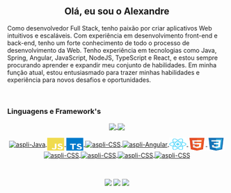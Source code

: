 <h2 align="center">Olá, eu sou o Alexandre</h2>

<p><span align="center">
 Como desenvolvedor  Full Stack, tenho paixão por criar aplicativos Web intuitivos e escaláveis. Com experiência em desenvolvimento front-end e back-end, tenho um forte conhecimento de todo o processo de desenvolvimento da Web. Tenho experiência em tecnologias como Java, Spring, Angular, JavaScript, NodeJS, TypeScript e React, e estou sempre procurando aprender e expandir meu conjunto de habilidades. Em minha função atual,  estou entusiasmado para trazer minhas habilidades e experiência para novos desafios e oportunidades.
 </span>
</p>
<br/>
<h3 align="left">Linguagens e Framework's</h3>

<div align="center">
  <a href="https://github.com/aspli">
  <img align="center" width="335px" src="https://github-readme-stats.vercel.app/api/top-langs?username=aspli&show_icons=true&theme=dark&locale=en&layout=compact"/>
   <img align="center" width="400px" src="https://github-readme-stats.vercel.app/api?username=aspli&show_icons=true&theme=dark&locale=en" />  
</div>

<div align="center"><br>
  <img align="center" alt="aspli-Java" height="30" width="40" src="https://icongr.am/devicon/java-original.svg?size=30&color=currentColor">
  <img align="center" alt="aspli-Js" height="30" width="40" src="https://raw.githubusercontent.com/devicons/devicon/master/icons/javascript/javascript-plain.svg">
  <img align="center" alt="aspli-Ts" height="30" width="40" src="https://raw.githubusercontent.com/devicons/devicon/master/icons/typescript/typescript-plain.svg">
  <img align="center" alt="aspli-CSS" height="30" width="40" src="https://icongr.am/devicon/nodejs-original.svg?size=30&color=currentColor">
  <img align="center" alt="aspli-Angular" height="30" width="40" src="https://icongr.am/devicon/angularjs-original.svg?size=30&color=currentColor">
  <img align="center" alt="aspli-React" height="30" width="40" src="https://raw.githubusercontent.com/devicons/devicon/master/icons/react/react-original.svg">
  <img align="center" alt="aspli-HTML" height="30" width="40" src="https://raw.githubusercontent.com/devicons/devicon/master/icons/html5/html5-original.svg">
  <img align="center" alt="aspli-CSS" height="30" width="40" src="https://raw.githubusercontent.com/devicons/devicon/master/icons/css3/css3-original.svg">
  <img align="center" alt="aspli-CSS" height="30" width="40" src="https://icongr.am/devicon/mongodb-original.svg?size=30&color=currentColor">
  <img align="center" alt="aspli-CSS" height="30" width="40" src="https://icongr.am/devicon/postgresql-original.svg?size=30&color=currentColor">
  <img align="center" alt="aspli-CSS" height="30" width="40" src="https://icongr.am/devicon/mysql-original.svg?size=30&color=currentColor">
  <img align="center" alt="aspli-CSS" height="30" width="40" src="https://icongr.am/devicon/docker-original.svg?size=30&color=currentColor">
</div>
  
  ##
 
<div align="center"><br> 
 <a href="https://discord.gg/Lizzera#1964" target="_blank"><img src="https://img.shields.io/badge/Discord-7289DA?style=for-the-badge&logo=discord&logoColor=white" target="_blank"></a> 
  <a href = "mailto:alexandrepaulista@hotmail.com"><img src="https://img.shields.io/badge/-Hotmail-%23333?style=for-the-badge&logo=gmail&logoColor=white" target="_blank"></a>
  <a href="https://www.linkedin.com/in/aspli" target="_blank"><img src="https://img.shields.io/badge/-LinkedIn-%230077B5?style=for-the-badge&logo=linkedin&logoColor=white" target="_blank"></a> 
  
</div>
